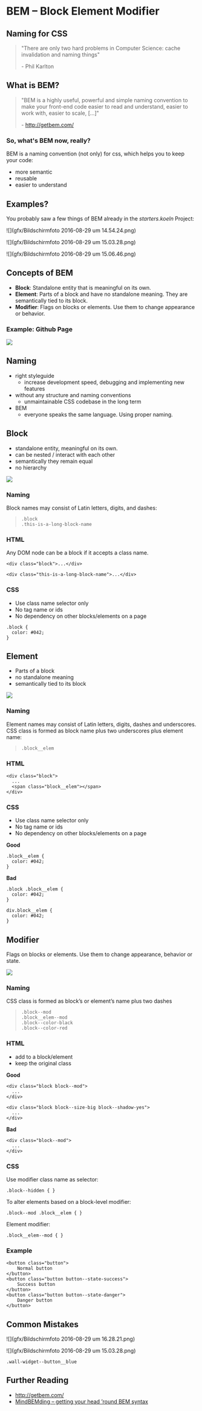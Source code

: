 # BEM – Block Element Modifier

## Naming for CSS


> "There are only two hard problems in Computer Science: cache invalidation and naming things"  
>
> \- Phil Karlton



## What is BEM?

> "BEM is a highly useful, powerful and simple naming convention to make your front-end code easier to read and understand, easier to work with, easier to scale, [...]"
>
> \- http://getbem.com/


### So, what's BEM now, really?

BEM is a naming convention (not only) for css, which helps you to keep your code:

- more semantic
- reusable
- easier to understand



## Examples?

You probably saw a few things of BEM already in the *starters.koeln* Project:

![](gfx/Bildschirmfoto 2016-08-29 um 14.54.24.png)


![](gfx/Bildschirmfoto 2016-08-29 um 15.03.28.png)


![](gfx/Bildschirmfoto 2016-08-29 um 15.06.46.png)



## Concepts of BEM

- **Block**: Standalone entity that is meaningful on its own.
- **Element**: Parts of a block and have no standalone meaning. They are semantically tied to its block.
- **Modifier**: Flags on blocks or elements. Use them to change appearance or behavior.


### Example: Github Page

![](gfx/github_captions.jpg)



## Naming

- right styleguide
    - increase development speed, debugging and implementing new features
- without any structure and naming conventions
    - unmaintainable CSS codebase in the long term
- BEM
    - everyone speaks the same language. Using proper naming.



## Block

- standalone entity, meaningful on its own.
- can be nested / interact with each other
- semantically they remain equal
- no hierarchy

![](gfx/github_captions.jpg)


### Naming

Block names may consist of Latin letters, digits, and dashes:

> `.block`  
> `.this-is-a-long-block-name`


### HTML

Any DOM node can be a block if it accepts a class name.

```
<div class="block">...</div>
```

```
<div class="this-is-a-long-block-name">...</div>
```


### CSS

- Use class name selector only
- No tag name or ids
- No dependency on other blocks/elements on a page

```
.block {
  color: #042;
}
```



## Element

- Parts of a block
- no standalone meaning
- semantically tied to its block

![](gfx/github_captions.jpg)


### Naming

Element names may consist of Latin letters, digits, dashes and underscores. CSS class is formed as block name plus two underscores plus element name:

> `.block__elem`


### HTML

```
<div class="block">
  ...
  <span class="block__elem"></span>
</div>
```


### CSS

- Use class name selector only
- No tag name or ids
- No dependency on other blocks/elements on a page

**Good**

```
.block__elem {
  color: #042;
}
```

**Bad**
```
.block .block__elem {
  color: #042;
}

div.block__elem {
  color: #042;
}
```



## Modifier

Flags on blocks or elements. Use them to change appearance, behavior or state.

![](gfx/github_buttons.jpg)


### Naming

CSS class is formed as block’s or element’s name plus two dashes

> `.block--mod`  
> `.block__elem--mod`  
> `.block--color-black`  
> `.block--color-red`


### HTML

- add to a block/element
- keep the original class

**Good**
```
<div class="block block--mod">
  ...
</div>

<div class="block block--size-big block--shadow-yes">
  ...
</div>
```

**Bad**
```
<div class="block--mod">
  ...
</div>
```


### CSS

Use modifier class name as selector:

```
.block--hidden { }
```

To alter elements based on a block-level modifier:
```
.block--mod .block__elem { }
```

Element modifier:
```
.block__elem--mod { }
```


### Example

```
<button class="button">
	Normal button
</button>
<button class="button button--state-success">
	Success button
</button>
<button class="button button--state-danger">
	Danger button
</button>
```



## Common Mistakes

![](gfx/Bildschirmfoto 2016-08-29 um 16.28.21.png)


![](gfx/Bildschirmfoto 2016-08-29 um 15.03.28.png)


```
.wall-widget--button__blue
```



## Further Reading

- http://getbem.com/
- [MindBEMding – getting your head ’round BEM syntax](http://csswizardry.com/2013/01/mindbemding-getting-your-head-round-bem-syntax/)
